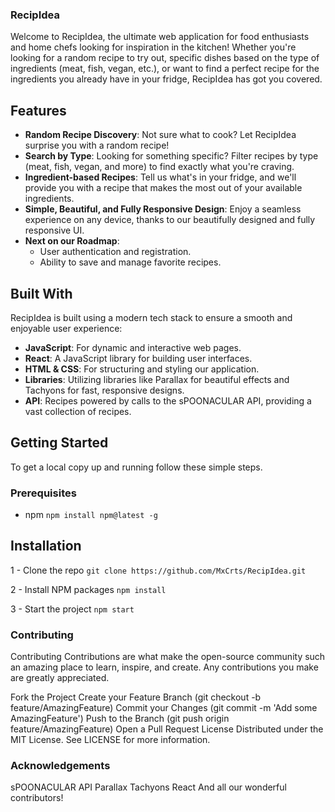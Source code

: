 ### RecipIdea

Welcome to RecipIdea, the ultimate web application for food enthusiasts and home chefs looking for inspiration in the kitchen! Whether you're looking for a random recipe to try out, specific dishes based on the type of ingredients (meat, fish, vegan, etc.), or want to find a perfect recipe for the ingredients you already have in your fridge, RecipIdea has got you covered.

## Features

- **Random Recipe Discovery**: Not sure what to cook? Let RecipIdea surprise you with a random recipe!
- **Search by Type**: Looking for something specific? Filter recipes by type (meat, fish, vegan, and more) to find exactly what you're craving.
- **Ingredient-based Recipes**: Tell us what's in your fridge, and we'll provide you with a recipe that makes the most out of your available ingredients.
- **Simple, Beautiful, and Fully Responsive Design**: Enjoy a seamless experience on any device, thanks to our beautifully designed and fully responsive UI.
- **Next on our Roadmap**:
  - User authentication and registration.
  - Ability to save and manage favorite recipes.

## Built With

RecipIdea is built using a modern tech stack to ensure a smooth and enjoyable user experience:

- **JavaScript**: For dynamic and interactive web pages.
- **React**: A JavaScript library for building user interfaces.
- **HTML & CSS**: For structuring and styling our application.
- **Libraries**: Utilizing libraries like Parallax for beautiful effects and Tachyons for fast, responsive designs.
- **API**: Recipes powered by calls to the sPOONACULAR API, providing a vast collection of recipes.

## Getting Started

To get a local copy up and running follow these simple steps.

### Prerequisites

- npm
  `npm install npm@latest -g`

## Installation
  1 - Clone the repo
  `git clone https://github.com/MxCrts/RecipIdea.git`

  2 - Install NPM packages
  `npm install`

  3 - Start the project
  `npm start`

  ### Contributing
Contributing
Contributions are what make the open-source community such an amazing place to learn, inspire, and create. Any contributions you make are greatly appreciated.

Fork the Project
Create your Feature Branch (git checkout -b feature/AmazingFeature)
Commit your Changes (git commit -m 'Add some AmazingFeature')
Push to the Branch (git push origin feature/AmazingFeature)
Open a Pull Request
License
Distributed under the MIT License. See LICENSE for more information.

### Acknowledgements
sPOONACULAR API
Parallax
Tachyons
React
And all our wonderful contributors!

